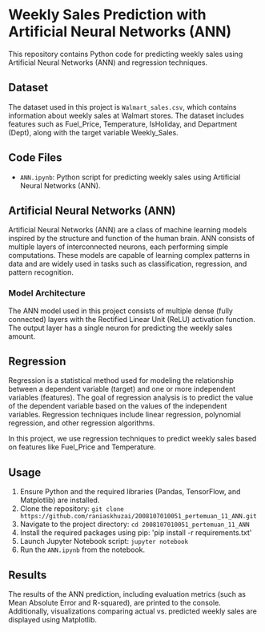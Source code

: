 
# Weekly Sales Prediction with Artificial Neural Networks (ANN)

This repository contains Python code for predicting weekly sales using Artificial Neural Networks (ANN) and regression techniques.

## Dataset

The dataset used in this project is `Walmart_sales.csv`, which contains information about weekly sales at Walmart stores. The dataset includes features such as Fuel_Price, Temperature, IsHoliday, and Department (Dept), along with the target variable Weekly_Sales.

## Code Files

- `ANN.ipynb`: Python script for predicting weekly sales using Artificial Neural Networks (ANN).


## Artificial Neural Networks (ANN)

Artificial Neural Networks (ANN) are a class of machine learning models inspired by the structure and function of the human brain. ANN consists of multiple layers of interconnected neurons, each performing simple computations. These models are capable of learning complex patterns in data and are widely used in tasks such as classification, regression, and pattern recognition.

### Model Architecture

The ANN model used in this project consists of multiple dense (fully connected) layers with the Rectified Linear Unit (ReLU) activation function. The output layer has a single neuron for predicting the weekly sales amount.

## Regression

Regression is a statistical method used for modeling the relationship between a dependent variable (target) and one or more independent variables (features). The goal of regression analysis is to predict the value of the dependent variable based on the values of the independent variables. Regression techniques include linear regression, polynomial regression, and other regression algorithms.

In this project, we use regression techniques to predict weekly sales based on features like Fuel_Price and Temperature.

## Usage

1. Ensure Python and the required libraries (Pandas, TensorFlow, and Matplotlib) are installed.
2. Clone the repository: `git clone https://github.com/raniaskhuzai/2008107010051_pertemuan_11_ANN.git`
3. Navigate to the project directory: `cd 2008107010051_pertemuan_11_ANN`
4. Install the required packages using pip: 'pip install -r requirements.txt'
5. Launch Jupyter Notebook script: ``jupyter notebook``
6. Run the `ANN.ipynb` from the notebook.

## Results

The results of the ANN prediction, including evaluation metrics (such as Mean Absolute Error and R-squared), are printed to the console. Additionally, visualizations comparing actual vs. predicted weekly sales are displayed using Matplotlib.

